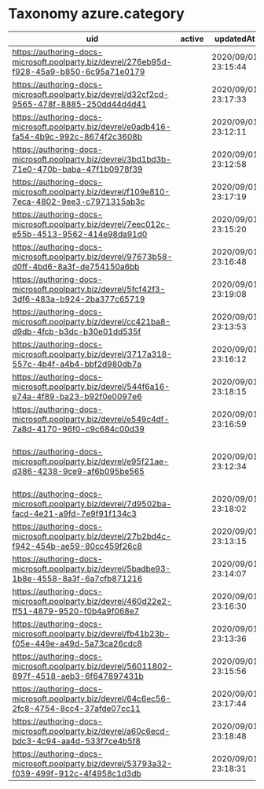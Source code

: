 # Taxonomy azure.category

|uid                                                                                       |active|updatedAt          |createdAt          |updatedBy                                               |slug                     |label                                          |
|------------------------------------------------------------------------------------------|------|-------------------|-------------------|--------------------------------------------------------|-------------------------|-----------------------------------------------|
|https://authoring-docs-microsoft.poolparty.biz/devrel/276eb95d-f928-45a9-b850-6c95a71e0179|      |2020/09/01 23:15:44|2020/08/28 17:07:27|https://microsoft-devrel.poolparty.biz/user/dana.bublitz|hybrid                   |Hybrid                                         |
|https://authoring-docs-microsoft.poolparty.biz/devrel/d32cf2cd-9565-478f-8885-250dd44d4d41|      |2020/09/01 23:17:33|2020/08/28 17:07:27|https://microsoft-devrel.poolparty.biz/user/dana.bublitz|mixed-reality            |Mixed Reality                                  |
|https://authoring-docs-microsoft.poolparty.biz/devrel/e0adb416-fa54-4b9c-992c-8674f2c3608b|      |2020/09/01 23:12:11|2020/08/28 17:07:27|https://microsoft-devrel.poolparty.biz/user/dana.bublitz|analytics                |Analytics                                      |
|https://authoring-docs-microsoft.poolparty.biz/devrel/3bd1bd3b-71e0-470b-baba-47f1b0978f39|      |2020/09/01 23:12:58|2020/08/28 17:07:27|https://microsoft-devrel.poolparty.biz/user/dana.bublitz|blockchain               |Blockchain                                     |
|https://authoring-docs-microsoft.poolparty.biz/devrel/f109e810-7eca-4802-9ee3-c7971315ab3c|      |2020/09/01 23:17:19|2020/08/28 17:07:27|https://microsoft-devrel.poolparty.biz/user/dana.bublitz|migration                |Migration                                      |
|https://authoring-docs-microsoft.poolparty.biz/devrel/7eec012c-e55b-4513-9562-414e98da91d0|      |2020/09/01 23:15:20|2020/08/28 17:07:27|https://microsoft-devrel.poolparty.biz/user/dana.bublitz|devops                   |DevOps                                         |
|https://authoring-docs-microsoft.poolparty.biz/devrel/97673b58-d0ff-4bd6-8a3f-de754150a6bb|      |2020/09/01 23:16:48|2020/08/28 17:07:27|https://microsoft-devrel.poolparty.biz/user/dana.bublitz|management-and-governance|Management and Governance                      |
|https://authoring-docs-microsoft.poolparty.biz/devrel/5fcf42f3-3df6-483a-b924-2ba377c65719|      |2020/09/01 23:19:08|2020/08/28 17:07:27|https://microsoft-devrel.poolparty.biz/user/dana.bublitz|windows-virtual-desktop  |Windows Virtual Desktop                        |
|https://authoring-docs-microsoft.poolparty.biz/devrel/cc421ba8-d9db-4fcb-b3dc-b30e01dd535f|      |2020/09/01 23:13:53|2020/08/28 17:07:27|https://microsoft-devrel.poolparty.biz/user/dana.bublitz|databases                |Databases                                      |
|https://authoring-docs-microsoft.poolparty.biz/devrel/3717a318-557c-4b4f-a4b4-bbf2d980db7a|      |2020/09/01 23:16:12|2020/08/28 17:07:27|https://microsoft-devrel.poolparty.biz/user/dana.bublitz|integration              |Integration                                    |
|https://authoring-docs-microsoft.poolparty.biz/devrel/544f6a16-e74a-4f89-ba23-b92f0e0097e6|      |2020/09/01 23:18:15|2020/08/28 17:07:27|https://microsoft-devrel.poolparty.biz/user/dana.bublitz|security                 |Security                                       |
|https://authoring-docs-microsoft.poolparty.biz/devrel/e549c4df-7a8d-4170-96f0-c9c684c00d39|      |2020/09/01 23:16:59|2020/08/28 17:07:27|https://microsoft-devrel.poolparty.biz/user/dana.bublitz|media                    |Media                                          |
|https://authoring-docs-microsoft.poolparty.biz/devrel/e95f21ae-d386-4238-9ce9-af6b095be565|      |2020/09/01 23:12:34|2020/08/28 17:07:27|https://microsoft-devrel.poolparty.biz/user/dana.bublitz|ai-machine-learning      |Artificial Intelligence (AI) + Machine Learning|
|https://authoring-docs-microsoft.poolparty.biz/devrel/7d9502ba-facd-4e21-a9fd-7e9f91f134c3|      |2020/09/01 23:18:02|2020/08/28 17:07:27|https://microsoft-devrel.poolparty.biz/user/dana.bublitz|networking               |Networking                                     |
|https://authoring-docs-microsoft.poolparty.biz/devrel/27b2bd4c-f942-454b-ae59-80cc459f26c8|      |2020/09/01 23:13:15|2020/08/28 17:07:27|https://microsoft-devrel.poolparty.biz/user/dana.bublitz|compute                  |Compute                                        |
|https://authoring-docs-microsoft.poolparty.biz/devrel/5badbe93-1b8e-4558-8a3f-6a7cfb871216|      |2020/09/01 23:14:07|2020/08/28 17:07:27|https://microsoft-devrel.poolparty.biz/user/dana.bublitz|developer-tools          |Developer Tools                                |
|https://authoring-docs-microsoft.poolparty.biz/devrel/460d22e2-ff51-4879-9520-f0b4a9f068e7|      |2020/09/01 23:16:30|2020/08/28 17:07:27|https://microsoft-devrel.poolparty.biz/user/dana.bublitz|iot                      |Internet of Things (IoT)                       |
|https://authoring-docs-microsoft.poolparty.biz/devrel/fb41b23b-f05e-449e-a49d-5a73ca26cdc8|      |2020/09/01 23:13:36|2020/08/28 17:07:27|https://microsoft-devrel.poolparty.biz/user/dana.bublitz|containers               |Containers                                     |
|https://authoring-docs-microsoft.poolparty.biz/devrel/56011802-897f-4518-aeb3-6f647897431b|      |2020/09/01 23:15:56|2020/08/28 17:07:27|https://microsoft-devrel.poolparty.biz/user/dana.bublitz|identity                 |Identity                                       |
|https://authoring-docs-microsoft.poolparty.biz/devrel/64c6ec56-2fc8-4754-8cc4-37afde07cc11|      |2020/09/01 23:17:44|2020/08/28 17:07:27|https://microsoft-devrel.poolparty.biz/user/dana.bublitz|mobile                   |Mobile                                         |
|https://authoring-docs-microsoft.poolparty.biz/devrel/a60c6ecd-bdc3-4c94-aa4d-533f7ce4b5f8|      |2020/09/01 23:18:48|2020/08/28 17:07:27|https://microsoft-devrel.poolparty.biz/user/dana.bublitz|web                      |Web                                            |
|https://authoring-docs-microsoft.poolparty.biz/devrel/53793a32-f039-499f-912c-4f4958c1d3db|      |2020/09/01 23:18:31|2020/08/28 17:07:27|https://microsoft-devrel.poolparty.biz/user/dana.bublitz|storage                  |Storage                                        |
